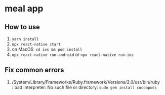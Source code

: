 # meal app

## How to use

1. `yarn install`
2. `npx react-native start`
3. on MacOS: `cd ios && pod install`
4. `npx react-native run-android` or `npx react-native run-ios`

## Fix common errors

1. /System/Library/Frameworks/Ruby.framework/Versions/2.0/usr/bin/ruby: bad interpreter: No such file or directory:
   `sudo gem install cocoapods`
